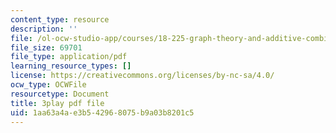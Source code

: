 ```yaml
---
content_type: resource
description: ''
file: /ol-ocw-studio-app/courses/18-225-graph-theory-and-additive-combinatorics-fall-2023/P3tGiT72APw_transcript.pdf
file_size: 69701
file_type: application/pdf
learning_resource_types: []
license: https://creativecommons.org/licenses/by-nc-sa/4.0/
ocw_type: OCWFile
resourcetype: Document
title: 3play pdf file
uid: 1aa63a4a-e3b5-4296-8075-b9a03b8201c5
---
```

